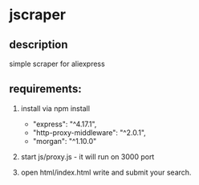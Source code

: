 # jscraper

## description
simple scraper for aliexpress

## requirements:
1. install via npm install
   * "express": "^4.17.1",
   * "http-proxy-middleware": "^2.0.1",
   * "morgan": "^1.10.0"
2. start js/proxy.js - it will run on 3000 port
   
3. open html/index.html write and submit your search.

